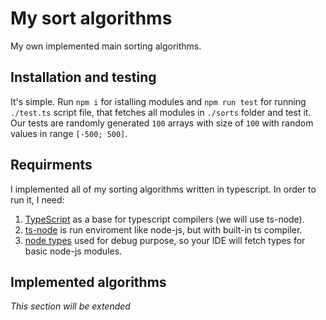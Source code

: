 # My sort algorithms

My own implemented main sorting algorithms.

## Installation and testing

It's simple. Run `npm i` for istalling modules and `npm run test` for running `./test.ts` script file, that fetches all modules in `./sorts` folder and test it.
Our tests are randomly generated `100` arrays with size of `100` with random values in range `[-500; 500]`.

## Requirments

I implemented all of my sorting algorithms written in typescript. In order to run it, I need:

1. [TypeScript](https://www.npmjs.com/package/typescript) as a base for typescript compilers (we will use ts-node).
2. [ts-node](https://www.npmjs.com/package/ts-node) is run enviroment like node-js, but with built-in ts compiler.
3. [node types](https://www.npmjs.com/package/@types/node) used for debug purpose, so your IDE will fetch types for basic node-js modules.

## Implemented algorithms

_This section will be extended_
